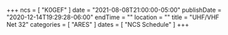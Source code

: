 +++
ncs = [ "K0GEF" ]
date = "2021-08-08T21:00:00-05:00"
publishDate = "2020-12-14T19:29:28-06:00"
endTime = ""
location = ""
title = "UHF/VHF Net 32"
categories = [ "ARES" ]
dates = [ "NCS Schedule" ]
+++
